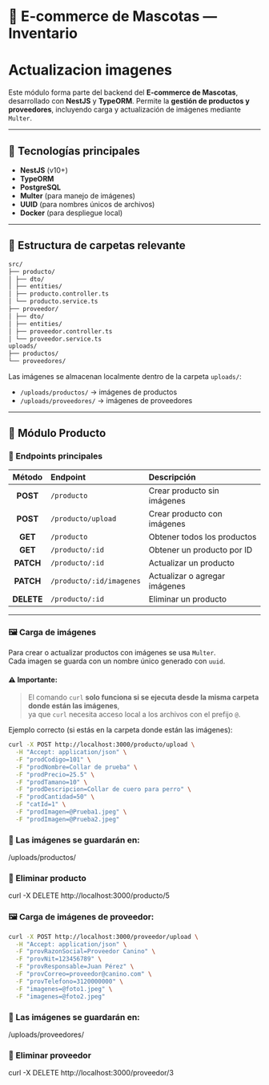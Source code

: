 # 🐾 E-commerce de Mascotas — Inventario

# Actualizacion imagenes
Este módulo forma parte del backend del **E-commerce de Mascotas**, desarrollado con **NestJS** y **TypeORM**. 
Permite la **gestión de productos y proveedores**, incluyendo carga y actualización de imágenes mediante `Multer`.

---

## 🚀 Tecnologías principales

- **NestJS** (v10+)
- **TypeORM**
- **PostgreSQL**
- **Multer** (para manejo de imágenes)
- **UUID** (para nombres únicos de archivos)
- **Docker** (para despliegue local)

---
## 📁 Estructura de carpetas relevante

``` bash
src/
├── producto/
│ ├── dto/
│ ├── entities/
│ ├── producto.controller.ts
│ └── producto.service.ts
├── proveedor/
│ ├── dto/
│ ├── entities/
│ ├── proveedor.controller.ts
│ └── proveedor.service.ts
uploads/
├── productos/
└── proveedores/
```

Las imágenes se almacenan localmente dentro de la carpeta `uploads/`:

- `/uploads/productos/` → imágenes de productos  
- `/uploads/proveedores/` → imágenes de proveedores  

---

## 🧩 Módulo Producto

### 📌 Endpoints principales

| Método | Endpoint | Descripción |
|:------:|:----------|:-------------|
| **POST** | `/producto` | Crear producto sin imágenes |
| **POST** | `/producto/upload` | Crear producto con imágenes |
| **GET** | `/producto` | Obtener todos los productos |
| **GET** | `/producto/:id` | Obtener un producto por ID |
| **PATCH** | `/producto/:id` | Actualizar un producto |
| **PATCH** | `/producto/:id/imagenes` | Actualizar o agregar imágenes |
| **DELETE** | `/producto/:id` | Eliminar un producto |

---

### 🖼️ Carga de imágenes

Para crear o actualizar productos con imágenes se usa `Multer`.  
Cada imagen se guarda con un nombre único generado con `uuid`.

#### ⚠️ Importante:
> El comando `curl` **solo funciona si se ejecuta desde la misma carpeta donde están las imágenes**,  
> ya que `curl` necesita acceso local a los archivos con el prefijo `@`.

Ejemplo correcto (si estás en la carpeta donde están las imágenes):

```bash
curl -X POST http://localhost:3000/producto/upload \
  -H "Accept: application/json" \
  -F "prodCodigo=101" \
  -F "prodNombre=Collar de prueba" \
  -F "prodPrecio=25.5" \
  -F "prodTamano=10" \
  -F "prodDescripcion=Collar de cuero para perro" \
  -F "prodCantidad=50" \
  -F "catId=1" \
  -F "prodImagen=@Prueba1.jpeg" \
  -F "prodImagen=@Prueba2.jpeg"
```
### 📁 Las imágenes se guardarán en:

/uploads/productos/

### 🧹 Eliminar producto

curl -X DELETE http://localhost:3000/producto/5

### 🖼️ Carga de imágenes de proveedor:

```bash
curl -X POST http://localhost:3000/proveedor/upload \
  -H "Accept: application/json" \
  -F "provRazonSocial=Proveedor Canino" \
  -F "provNit=123456789" \
  -F "provResponsable=Juan Pérez" \
  -F "provCorreo=proveedor@canino.com" \
  -F "provTelefono=3120000000" \
  -F "imagenes=@foto1.jpeg" \
  -F "imagenes=@foto2.jpeg"
```

### 📁 Las imágenes se guardarán en:

/uploads/proveedores/

### 🧹 Eliminar proveedor

curl -X DELETE http://localhost:3000/proveedor/3


